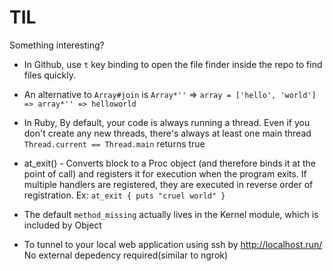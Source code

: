 # TIL
Something interesting?


* In Github, use `t` key binding to open the file finder inside the repo to find files quickly. 

* An alternative to `Array#join` is `Array*''` => `array = ['hello', 'world'] => array*'' => helloworld`

* In Ruby, By default, your code is always running a thread. Even if you don't create any new threads, there's always at least one main thread
```Thread.current == Thread.main``` returns true

* at_exit() - Converts block to a Proc object (and therefore binds it at the point of call) and registers it for execution when the program exits. If multiple handlers are registered, they are executed in reverse order of registration.
Ex: ```at_exit { puts "cruel world" }```

* The default `method_missing` actually lives in the Kernel module, which is included by Object

* To tunnel to your local web application using ssh by http://localhost.run/ No external depedency required(similar to ngrok)